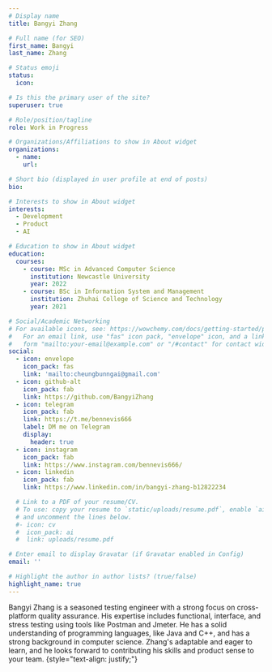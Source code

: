 ```yaml
---
# Display name
title: Bangyi Zhang

# Full name (for SEO)
first_name: Bangyi
last_name: Zhang

# Status emoji
status:
  icon: 

# Is this the primary user of the site?
superuser: true

# Role/position/tagline
role: Work in Progress

# Organizations/Affiliations to show in About widget
organizations:
  - name: 
    url: 

# Short bio (displayed in user profile at end of posts)
bio: 

# Interests to show in About widget
interests:
  - Development
  - Product
  - AI

# Education to show in About widget
education:
  courses:
    - course: MSc in Advanced Computer Science
      institution: Newcastle University
      year: 2022
    - course: BSc in Information System and Management
      institution: Zhuhai College of Science and Technology
      year: 2021

# Social/Academic Networking
# For available icons, see: https://wowchemy.com/docs/getting-started/page-builder/#icons
#   For an email link, use "fas" icon pack, "envelope" icon, and a link in the
#   form "mailto:your-email@example.com" or "/#contact" for contact widget.
social:
  - icon: envelope
    icon_pack: fas
    link: 'mailto:cheungbunngai@gmail.com'
  - icon: github-alt
    icon_pack: fab
    link: https://github.com/BangyiZhang
  - icon: telegram
    icon_pack: fab
    link: https://t.me/bennevis666
    label: DM me on Telegram
    display:
      header: true
  - icon: instagram
    icon_pack: fab
    link: https://www.instagram.com/bennevis666/
  - icon: linkedin
    icon_pack: fab
    link: https://www.linkedin.com/in/bangyi-zhang-b12822234

  # Link to a PDF of your resume/CV.
  # To use: copy your resume to `static/uploads/resume.pdf`, enable `ai` icons in `params.yaml`,
  # and uncomment the lines below.
  #- icon: cv
  #  icon_pack: ai
  #  link: uploads/resume.pdf

# Enter email to display Gravatar (if Gravatar enabled in Config)
email: ''

# Highlight the author in author lists? (true/false)
highlight_name: true
---
```


Bangyi Zhang is a seasoned testing engineer with a strong focus on cross-platform quality assurance. His expertise includes functional, interface, and stress testing using tools like Postman and Jmeter. He has a solid understanding of programming languages, like Java and C++, and has a strong background in computer science. Zhang's adaptable and eager to learn, and he looks forward to contributing his skills and product sense to your team.
{style="text-align: justify;"}
